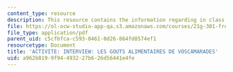 ```yaml
---
content_type: resource
description: This resource contains the information regarding in class activities.
file: https://ol-ocw-studio-app-qa.s3.amazonaws.com/courses/21g-301-french-i-fall-2004/a962b0199f94493227b626d56441e4fe_MIT21G_301F04_ch7_ex2.pdf
file_type: application/pdf
parent_uid: c5cfbfca-c593-0461-0d26-864fd8574ef1
resourcetype: Document
title: 'ACTIVITE: INTERVIEW: LES GOUTS ALIMENTAIRES DE VOSCAMARADES'
uid: a962b019-9f94-4932-27b6-26d56441e4fe
---
```

